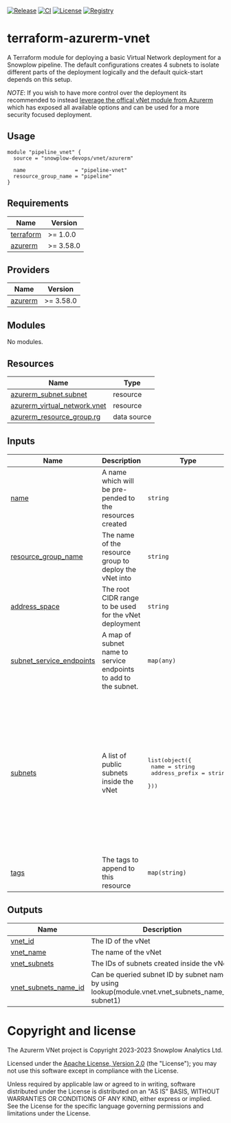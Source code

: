 [![Release][release-image]][release] [![CI][ci-image]][ci] [![License][license-image]][license] [![Registry][registry-image]][registry]

# terraform-azurerm-vnet

A Terraform module for deploying a basic Virtual Network deployment for a Snowplow pipeline. The default configurations creates 4 subnets to isolate different parts of the deployment logically and the default quick-start depends on this setup.

_NOTE_: If you wish to have more control over the deployment its recommended to instead [leverage the offical vNet module from Azurerm](https://github.com/Azure/terraform-azurerm-vnet/tree/main) which has exposed all available options and can be used for a more security focused deployment.

## Usage

```hcl
module "pipeline_vnet" {
  source = "snowplow-devops/vnet/azurerm"

  name                = "pipeline-vnet"
  resource_group_name = "pipeline"
}
```

## Requirements

| Name | Version |
|------|---------|
| <a name="requirement_terraform"></a> [terraform](#requirement\_terraform) | >= 1.0.0 |
| <a name="requirement_azurerm"></a> [azurerm](#requirement\_azurerm) | >= 3.58.0 |

## Providers

| Name | Version |
|------|---------|
| <a name="provider_azurerm"></a> [azurerm](#provider\_azurerm) | >= 3.58.0 |

## Modules

No modules.

## Resources

| Name | Type |
|------|------|
| [azurerm_subnet.subnet](https://registry.terraform.io/providers/hashicorp/azurerm/latest/docs/resources/subnet) | resource |
| [azurerm_virtual_network.vnet](https://registry.terraform.io/providers/hashicorp/azurerm/latest/docs/resources/virtual_network) | resource |
| [azurerm_resource_group.rg](https://registry.terraform.io/providers/hashicorp/azurerm/latest/docs/data-sources/resource_group) | data source |

## Inputs

| Name | Description | Type | Default | Required |
|------|-------------|------|---------|:--------:|
| <a name="input_name"></a> [name](#input\_name) | A name which will be pre-pended to the resources created | `string` | n/a | yes |
| <a name="input_resource_group_name"></a> [resource\_group\_name](#input\_resource\_group\_name) | The name of the resource group to deploy the vNet into | `string` | n/a | yes |
| <a name="input_address_space"></a> [address\_space](#input\_address\_space) | The root CIDR range to be used for the vNet deployment | `string` | `"10.0.0.0/16"` | no |
| <a name="input_subnet_service_endpoints"></a> [subnet\_service\_endpoints](#input\_subnet\_service\_endpoints) | A map of subnet name to service endpoints to add to the subnet. | `map(any)` | <pre>{<br>  "iglu1": [<br>    "Microsoft.Sql"<br>  ]<br>}</pre> | no |
| <a name="input_subnets"></a> [subnets](#input\_subnets) | A list of public subnets inside the vNet | <pre>list(object({<br>    name           = string<br>    address_prefix = string<br>  }))</pre> | <pre>[<br>  {<br>    "address_prefix": "10.0.1.0/24",<br>    "name": "collector-agw1"<br>  },<br>  {<br>    "address_prefix": "10.0.2.0/24",<br>    "name": "iglu-agw1"<br>  },<br>  {<br>    "address_prefix": "10.0.20.0/24",<br>    "name": "pipeline1"<br>  },<br>  {<br>    "address_prefix": "10.0.21.0/24",<br>    "name": "iglu1"<br>  }<br>]</pre> | no |
| <a name="input_tags"></a> [tags](#input\_tags) | The tags to append to this resource | `map(string)` | `{}` | no |

## Outputs

| Name | Description |
|------|-------------|
| <a name="output_vnet_id"></a> [vnet\_id](#output\_vnet\_id) | The ID of the vNet |
| <a name="output_vnet_name"></a> [vnet\_name](#output\_vnet\_name) | The name of the vNet |
| <a name="output_vnet_subnets"></a> [vnet\_subnets](#output\_vnet\_subnets) | The IDs of subnets created inside the vNet |
| <a name="output_vnet_subnets_name_id"></a> [vnet\_subnets\_name\_id](#output\_vnet\_subnets\_name\_id) | Can be queried subnet ID by subnet name by using lookup(module.vnet.vnet\_subnets\_name\_id, subnet1) |

# Copyright and license

The Azurerm VNet project is Copyright 2023-2023 Snowplow Analytics Ltd.

Licensed under the [Apache License, Version 2.0][license] (the "License");
you may not use this software except in compliance with the License.

Unless required by applicable law or agreed to in writing, software
distributed under the License is distributed on an "AS IS" BASIS,
WITHOUT WARRANTIES OR CONDITIONS OF ANY KIND, either express or implied.
See the License for the specific language governing permissions and
limitations under the License.

[release]: https://github.com/snowplow-devops/terraform-azurerm-vnet/releases/latest
[release-image]: https://img.shields.io/github/v/release/snowplow-devops/terraform-azurerm-vnet

[ci]: https://github.com/snowplow-devops/terraform-azurerm-vnet/actions?query=workflow%3Aci
[ci-image]: https://github.com/snowplow-devops/terraform-azurerm-vnet/workflows/ci/badge.svg

[license]: https://www.apache.org/licenses/LICENSE-2.0
[license-image]: https://img.shields.io/badge/license-Apache--2-blue.svg?style=flat

[registry]: https://registry.terraform.io/modules/snowplow-devops/vnet/azurerm/latest
[registry-image]: https://img.shields.io/static/v1?label=Terraform&message=Registry&color=7B42BC&logo=terraform
